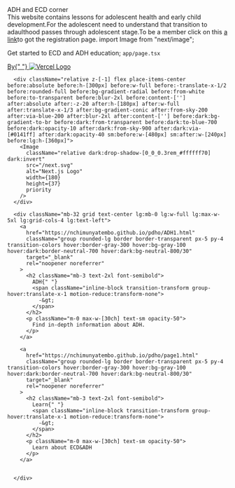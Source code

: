 <!doctype html>
<html style =background-color: purple;>
  <body>
    <h>ADH and ECD corner</h><br>
    This website contains lessons for adolescent health and early child development.For the adolescent need to understand that transition
    to adaulthood passes through adolescent stage.To be a member click on this 
    <a href="signup.html">a link</a>to got the registration page.
    import Image from "next/image";
      <div className="z-10 w-full max-w-5xl items-center justify-between font-mono text-sm lg:flex">
        <p className="fixed left-0 top-0 flex w-full justify-center border-b border-gray-300 bg-gradient-to-b from-zinc-200 pb-6 pt-8 backdrop-blur-2xl dark:border-neutral-800 dark:bg-zinc-800/30 dark:from-inherit lg:static lg:w-auto  lg:rounded-xl lg:border lg:bg-gray-200 lg:p-4 lg:dark:bg-zinc-800/30">
          Get started to ECD and ADH education;
          <code className="font-mono font-bold">app/page.tsx</code>
        </p>
        <div className="fixed bottom-0 left-0 flex h-48 w-full items-end justify-center bg-gradient-to-t from-white via-white dark:from-black dark:via-black lg:static lg:size-auto lg:bg-none">
          <a
            className="pointer-events-none flex place-items-center gap-2 p-8 lg:pointer-events-auto lg:p-0"
            href="https://vercel.com?utm_source=create-next-app&utm_medium=appdir-template&utm_campaign=create-next-app"
            target="_blank"
            rel="noopener noreferrer"
          >
            By{" "}
            <Image
              src="/vercel.svg"
              alt="Vercel Logo"
              className="dark:invert"
              width={100}
              height={24}
              priority
            />
          </a>
        </div>
      </div>

      <div className="relative z-[-1] flex place-items-center before:absolute before:h-[300px] before:w-full before:-translate-x-1/2 before:rounded-full before:bg-gradient-radial before:from-white before:to-transparent before:blur-2xl before:content-[''] after:absolute after:-z-20 after:h-[180px] after:w-full after:translate-x-1/3 after:bg-gradient-conic after:from-sky-200 after:via-blue-200 after:blur-2xl after:content-[''] before:dark:bg-gradient-to-br before:dark:from-transparent before:dark:to-blue-700 before:dark:opacity-10 after:dark:from-sky-900 after:dark:via-[#0141ff] after:dark:opacity-40 sm:before:w-[480px] sm:after:w-[240px] before:lg:h-[360px]">
        <Image
          className="relative dark:drop-shadow-[0_0_0.3rem_#ffffff70] dark:invert"
          src="/next.svg"
          alt="Next.js Logo"
          width={180}
          height={37}
          priority
        />
      </div>

      <div className="mb-32 grid text-center lg:mb-0 lg:w-full lg:max-w-5xl lg:grid-cols-4 lg:text-left">
        <a
          href="https://nchimunyatembo.github.io/pdho/ADH1.html"
          className="group rounded-lg border border-transparent px-5 py-4 transition-colors hover:border-gray-300 hover:bg-gray-100 hover:dark:border-neutral-700 hover:dark:bg-neutral-800/30"
          target="_blank"
          rel="noopener noreferrer"
        >
          <h2 className="mb-3 text-2xl font-semibold">
            ADH{" "}
            <span className="inline-block transition-transform group-hover:translate-x-1 motion-reduce:transform-none">
              -&gt;
            </span>
          </h2>
          <p className="m-0 max-w-[30ch] text-sm opacity-50">
            Find in-depth information about ADH.
          </p>
        </a>

        <a
          href="https://nchimunyatembo.github.io/pdho/page1.html"
          className="group rounded-lg border border-transparent px-5 py-4 transition-colors hover:border-gray-300 hover:bg-gray-100 hover:dark:border-neutral-700 hover:dark:bg-neutral-800/30"
          target="_blank"
          rel="noopener noreferrer"
        >
          <h2 className="mb-3 text-2xl font-semibold">
            Learn{" "}
            <span className="inline-block transition-transform group-hover:translate-x-1 motion-reduce:transform-none">
              -&gt;
            </span>
          </h2>
          <p className="m-0 max-w-[30ch] text-sm opacity-50">
            Learn about ECD&ADH
          </p>
        </a>

       
      </div>

  </body>
</html>
